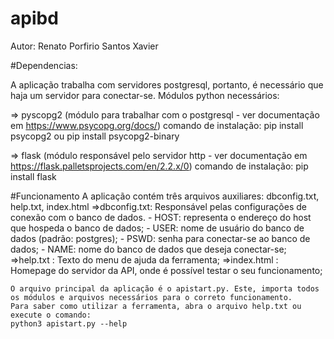 # apibd

Autor: Renato Porfirio Santos Xavier

#Dependencias:

  A aplicação trabalha com servidores postgresql, portanto, é necessário que haja um servidor para conectar-se.
  Módulos python necessários:
  
  => pyscopg2 (módulo para trabalhar com o postgresql - ver documentação em https://www.psycopg.org/docs/)
  comando de instalação: pip install psycopg2
                          ou
                         pip install psycopg2-binary

  => flask (módulo responsável pelo servidor http - ver documentação em https://flask.palletsprojects.com/en/2.2.x/0)
  comando de instalação: pip install flask
  
 #Funcionamento
  A aplicação contém três arquivos auxiliares: dbconfig.txt, help.txt, index.html
    =>dbconfig.txt: Responsável pelas configurações de conexão com o banco de dados.
                    - HOST: representa o endereço do host que hospeda o banco de dados;
                    - USER: nome de usuário do banco de dados (padrão: postgres);
                    - PSWD: senha para conectar-se ao banco de dados;
                    - NAME: nome do banco de dados que deseja conectar-se;
    =>help.txt    : Texto do menu de ajuda da ferramenta;
    =>index.html  : Homepage do servidor da API, onde é possível testar o seu funcionamento;
    
    O arquivo principal da aplicação é o apistart.py. Este, importa todos os módulos e arquivos necessários para o correto funcionamento.
    Para saber como utilizar a ferramenta, abra o arquivo help.txt ou execute o comando:
    python3 apistart.py --help
